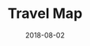 ---
layout: default
title: Travel Map
date: 2018-08-02
label: Mapbox map
description:
permalink: /travel-map
---